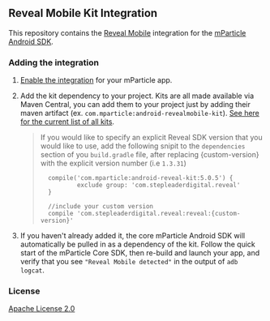 ## Reveal Mobile Kit Integration

This repository contains the [Reveal Mobile](http://www.revealmobile.com/) integration for the [mParticle Android SDK](https://github.com/mParticle/mparticle-android-sdk).

### Adding the integration

1. [Enable the integration](https://app.mparticle.com/providers) for your mParticle app.
2. Add the kit dependency to your project. Kits are all made available via Maven Central, you can add them to your project just by adding their maven artifact (ex. `com.mparticle:android-revealmobile-kit`). [See here for the current list of all kits](http://search.maven.org/#search%7Cga%7C1%7Cg%3A%22com.mparticle%22).
    
    > If you would like to specify an explicit Reveal SDK version that you would like to use, add the following snipit to the `dependencies` section of you `build.gradle` file, after replacing {custom-version} with the explicit version number (i.e `1.3.31`)
    >
    >       compile('com.mparticle:android-reveal-kit:5.0.5') {
    >               exclude group: 'com.stepleaderdigital.reveal'
    >       }
    >       
    >       //include your custom version
    >       compile 'com.stepleaderdigital.reveal:reveal:{custom-version}'     
    > 
3. If you haven't already added it, the core mParticle Android SDK will automatically be pulled in as a dependency of the kit. Follow the quick start of the mParticle Core SDK, then re-build and launch your app, and verify that you see `"Reveal Mobile detected"` in the output of `adb logcat`.

### License

[Apache License 2.0](http://www.apache.org/licenses/LICENSE-2.0)